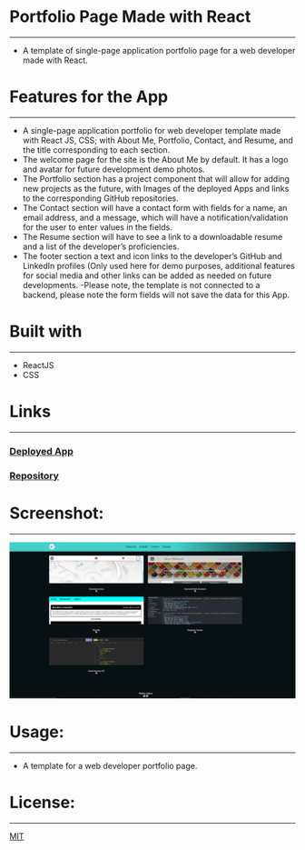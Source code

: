 # Portfolio Page Made with React
-----------------------------------------------------------------------  
- A template of single-page application portfolio page for a web developer made with React.

# Features for the App 
-----------------------------------------------------------------------   
-	A single-page application portfolio for web developer template made with React JS, CSS; with About Me, Portfolio, Contact, and Resume, and the title corresponding to each section.
-	The welcome page for the site is the About Me by default. It has a logo and avatar for future development demo photos.  
-	The Portfolio section has a project component that will allow for adding new projects as the future, with Images of the deployed Apps and links to the corresponding GitHub repositories.  
-	The Contact section will have a contact form with fields for a name, an email address, and a message, which will have a notification/validation for the user to enter values in the fields.  
-	The Resume section will have to see a link to a downloadable resume and a list of the developer’s proficiencies. 
-	The footer section a text and icon links to the developer’s GitHub and LinkedIn profiles (Only used here for demo purposes, additional features for social media and other links can be added as needed on future developments.
-Please note, the template is not connected to a backend, please note the form fields will not save the data for this App.  


# Built with
-----------------------------------------------------------------------
-	ReactJS 
-	CSS

# Links
-----------------------------------------------------------------------
### [Deployed App ](https://micky-ad.github.io/Portfolio-Page-Template/)
### [Repository](https://github.com/Micky-Ad/Portfolio-Page-Template)


# Screenshot:
----------------------------------------------------------------------
 ![Home Page](src/assets/DemoScreenShot.PNG)

# Usage:
----------------------------------------------------------------------
-	A template for a web developer portfolio page.

# License:
-----------------------------------------------------------------------
[MIT](https://choosealicense.com/licenses/mit/)
